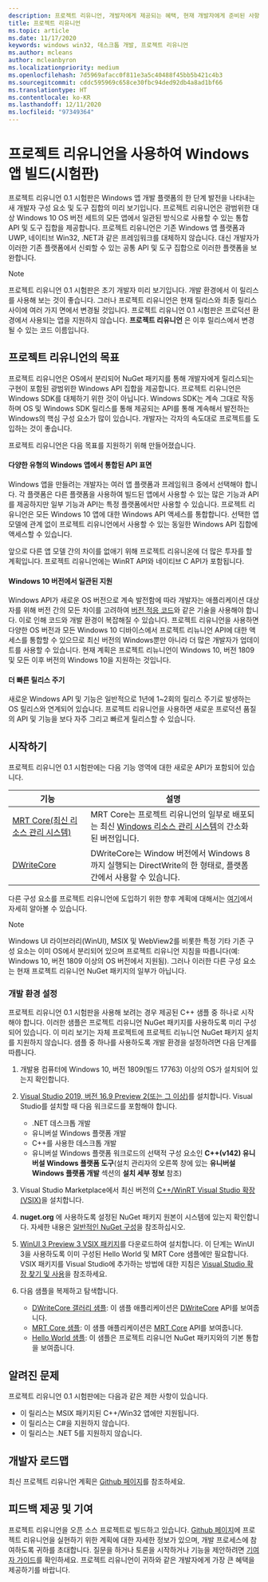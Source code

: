 ```yaml
---
description: 프로젝트 리유니언, 개발자에게 제공되는 혜택, 현재 개발자에게 준비된 사항 및 피드백 제공 방법에 대해 알아보세요.
title: 프로젝트 리유니언
ms.topic: article
ms.date: 11/17/2020
keywords: windows win32, 데스크톱 개발, 프로젝트 리유니언
ms.author: mcleans
author: mcleanbyron
ms.localizationpriority: medium
ms.openlocfilehash: 7d5969afacc0f811e3a5c40488f45bb5b421c4b3
ms.sourcegitcommit: cddc595969c658ce30fbc94ded92db4a8ad1bf66
ms.translationtype: HT
ms.contentlocale: ko-KR
ms.lasthandoff: 12/11/2020
ms.locfileid: "97349364"
---
```

# <a name="build-windows-apps-with-project-reunion-prerelease"></a>프로젝트 리유니언을 사용하여 Windows 앱 빌드(시험판)

프로젝트 리유니언 0.1 시험판은 Windows 앱 개발 플랫폼의 한 단계 발전을 나타내는 새 개발자 구성 요소 및 도구 집합의 미리 보기입니다. 프로젝트 리유니언은 광범위한 대상 Windows 10 OS 버전 세트의 모든 앱에서 일관된 방식으로 사용할 수 있는 통합 API 및 도구 집합을 제공합니다. 프로젝트 리유니언은 기존 Windows 앱 플랫폼과 UWP, 네이티브 Win32, .NET과 같은 프레임워크를 대체하지 않습니다. 대신 개발자가 이러한 기존 플랫폼에서 신뢰할 수 있는 공통 API 및 도구 집합으로 이러한 플랫폼을 보완합니다.

> [!NOTE]
> 프로젝트 리유니언 0.1 시험판은 초기 개발자 미리 보기입니다. 개발 환경에서 이 릴리스를 사용해 보는 것이 좋습니다. 그러나 프로젝트 리유니언은 현재 릴리스와 최종 릴리스 사이에 여러 가지 면에서 변경될 것입니다. 프로젝트 리유니언 0.1 시험판은 프로덕션 환경에서 사용되는 앱을 지원하지 않습니다. **프로젝트 리유니언** 은 이후 릴리스에서 변경될 수 있는 코드 이름입니다.

## <a name="goals-of-project-reunion"></a>프로젝트 리유니언의 목표

프로젝트 리유니언은 OS에서 분리되어 NuGet 패키지를 통해 개발자에게 릴리스되는 구현이 포함된 광범위한 Windows API 집합을 제공합니다. 프로젝트 리유니언은 Windows SDK를 대체하기 위한 것이 아닙니다. Windows SDK는 계속 그대로 작동하며 OS 및 Windows SDK 릴리스를 통해 제공되는 API를 통해 계속해서 발전하는 Windows의 핵심 구성 요소가 많이 있습니다. 개발자는 각자의 속도대로 프로젝트를 도입하는 것이 좋습니다.

프로젝트 리유니언은 다음 목표를 지원하기 위해 만들어졌습니다.

#### <a name="unified-api-surface-across-different-types-of-windows-apps"></a>다양한 유형의 Windows 앱에서 통합된 API 표면

Windows 앱을 만들려는 개발자는 여러 앱 플랫폼과 프레임워크 중에서 선택해야 합니다. 각 플랫폼은 다른 플랫폼을 사용하여 빌드된 앱에서 사용할 수 있는 많은 기능과 API를 제공하지만 일부 기능과 API는 특정 플랫폼에서만 사용할 수 있습니다. 프로젝트 리유니언은 모든 Windows 10 앱에 대한 Windows API 액세스를 통합합니다. 선택한 앱 모델에 관계 없이 프로젝트 리유니언에서 사용할 수 있는 동일한 Windows API 집합에 액세스할 수 있습니다.

앞으로 다른 앱 모델 간의 차이를 없애기 위해 프로젝트 리유니온에 더 많은 투자를 할 계획입니다. 프로젝트 리유니언에는 WinRT API와 네이티브 C API가 포함됩니다.

#### <a name="consistent-support-across-windows-10-versions"></a>Windows 10 버전에서 일관된 지원

Windows API가 새로운 OS 버전으로 계속 발전함에 따라 개발자는 애플리케이션 대상자를 위해 버전 간의 모든 차이를 고려하여 [버전 적응 코드](/windows/uwp/debug-test-perf/version-adaptive-code)와 같은 기술을 사용해야 합니다. 이로 인해 코드와 개발 환경이 복잡해질 수 있습니다. 프로젝트 리유니언을 사용하면 다양한 OS 버전과 모든 Windows 10 디바이스에서 프로젝트 리뉴니언 API에 대한 액세스를 통합할 수 있으므로 최신 버전의 Windows뿐만 아니라 더 많은 개발자가 업데이트를 사용할 수 있습니다. 현재 계획은 프로젝트 리뉴니언이 Windows 10, 버전 1809 및 모든 이후 버전의 Windows 10을 지원하는 것입니다.

#### <a name="faster-release-cadence"></a>더 빠른 릴리스 주기

새로운 Windows API 및 기능은 일반적으로 1년에 1~2회의 릴리스 주기로 발생하는 OS 릴리스와 연계되어 있습니다. 프로젝트 리유니언을 사용하면 새로운 프로덕션 품질의 API 및 기능을 보다 자주 그리고 빠르게 릴리스할 수 있습니다.

## <a name="get-started"></a>시작하기

프로젝트 리유니언 0.1 시험판에는 다음 기능 영역에 대한 새로운 API가 포함되어 있습니다.

| 기능 | 설명 |
|---------|-------------|
| [MRT Core(최신 리소스 관리 시스템)](mrtcore/mrtcore-overview.md) | MRT Core는 프로젝트 리유니언의 일부로 배포되는 최신 [Windows 리소스 관리 시스템](/windows/uwp/app-resources/resource-management-system)의 간소화된 버전입니다. |
| [DWriteCore](dwritecore.md) | DWriteCore는 Window 버전에서 Windows 8까지 실행되는 DirectWrite의 한 형태로, 플랫폼 간에서 사용할 수 있습니다. |

다른 구성 요소를 프로젝트 리유니언에 도입하기 위한 향후 계획에 대해서는 [여기](https://github.com/microsoft/ProjectReunion/blob/master/docs/README.md)에서 자세히 알아볼 수 있습니다.

> [!NOTE]
> Windows UI 라이브러리(WinUI), MSIX 및 WebView2를 비롯한 특정 기타 기존 구성 요소는 이미 OS에서 분리되어 있으며 프로젝트 리유니언 지침을 따릅니다(예: Windows 10, 버전 1809 이상의 OS 버전에서 지원됨). 그러나 이러한 다른 구성 요소는 현재 프로젝트 리유니언 NuGet 패키지의 일부가 아닙니다.  

### <a name="set-up-your-development-environment"></a>개발 환경 설정

프로젝트 리유니언 0.1 시험판을 사용해 보려는 경우 제공된 C++ 샘플 중 하나로 시작해야 합니다. 이러한 샘플은 프로젝트 리유니언 NuGet 패키지를 사용하도록 미리 구성되어 있습니다. 이 미리 보기는 자체 프로젝트에 프로젝트 리뉴니언 NuGet 패키지 설치를 지원하지 않습니다. 샘플 중 하나를 사용하도록 개발 환경을 설정하려면 다음 단계를 따릅니다.

1. 개발용 컴퓨터에 Windows 10, 버전 1809(빌드 17763) 이상의 OS가 설치되어 있는지 확인합니다.

2. [Visual Studio 2019, 버전 16.9 Preview 2(또는 그 이상)](https://visualstudio.microsoft.com/vs/preview/)를 설치합니다. Visual Studio를 설치할 때 다음 워크로드를 포함해야 합니다.
    - .NET 데스크톱 개발
    - 유니버설 Windows 플랫폼 개발
    - C++를 사용한 데스크톱 개발
    - 유니버설 Windows 플랫폼 워크로드의 선택적 구성 요소인 **C++(v142) 유니버설 Windows 플랫폼 도구**(설치 관리자의 오른쪽 창에 있는 **유니버설 Windows 플랫폼 개발** 섹션의 **설치 세부 정보** 참조)

3. Visual Studio Marketplace에서 최신 버전의 [C++/WinRT Visual Studio 확장(VSIX)](https://marketplace.visualstudio.com/items?itemName=CppWinRTTeam.cppwinrt101804264)을 설치합니다.

4. **nuget.org** 에 사용하도록 설정된 NuGet 패키지 원본이 시스템에 있는지 확인합니다. 자세한 내용은 [일반적인 NuGet 구성](/nuget/consume-packages/configuring-nuget-behavior)을 참조하십시오.

5. [WinUI 3 Preview 3 VSIX 패키지](https://aka.ms/winui3/preview3-download)를 다운로드하여 설치합니다. 이 단계는 WinUI 3을 사용하도록 이미 구성된 Hello World 및 MRT Core 샘플에만 필요합니다. VSIX 패키지를 Visual Studio에 추가하는 방법에 대한 지침은 [Visual Studio 확장 찾기 및 사용](/visualstudio/ide/finding-and-using-visual-studio-extensions#install-without-using-the-manage-extensions-dialog-box)을 참조하세요.

6. 다음 샘플을 복제하고 탐색합니다.
    - [DWriteCore 갤러리 샘플](https://github.com/microsoft/Project-Reunion-Samples/tree/main/DWriteCore/DWriteCoreGallery): 이 샘플 애플리케이션은 [DWriteCore](dwritecore.md) API를 보여줍니다.
    - [MRT Core 샘플](https://github.com/microsoft/Project-Reunion-Samples/tree/main/MrtCore): 이 샘플 애플리케이션은 [MRT Core](mrtcore/mrtcore-overview.md) API를 보여줍니다.
    - [Hello World 샘플](https://github.com/microsoft/Project-Reunion-Samples/tree/main/HelloWorld/reunioncppdesktopsampleapp): 이 샘플은 프로젝트 리유니언 NuGet 패키지와의 기본 통합을 보여줍니다.

## <a name="known-issues"></a>알려진 문제

프로젝트 리유니언 0.1 시험판에는 다음과 같은 제한 사항이 있습니다.

 - 이 릴리스는 MSIX 패키지된 C++/Win32 앱에만 지원됩니다.
 - 이 릴리스는 C#을 지원하지 않습니다.
 - 이 릴리스는 .NET 5를 지원하지 않습니다.

## <a name="developer-roadmap"></a>개발자 로드맵

최신 프로젝트 리유니언 계획은 [Github 페이지](https://github.com/microsoft/ProjectReunion)를 참조하세요.

## <a name="give-feedback-and-contribute"></a>피드백 제공 및 기여

프로젝트 리유니언을 오픈 소스 프로젝트로 빌드하고 있습니다. [Github 페이지](https://github.com/microsoft/ProjectReunion)에 프로젝트 리유니언을 실현하기 위한 계획에 대한 자세한 정보가 있으며, 개발 프로세스에 참여하도록 귀하를 초대합니다. 질문을 하거나 토론을 시작하거나 기능을 제안하려면 [기여자 가이드](https://github.com/microsoft/ProjectReunion/blob/master/docs/contributor-guide.md)를 확인하세요. 프로젝트 리유니언이 귀하와 같은 개발자에게 가장 큰 혜택을 제공하기를 바랍니다.
